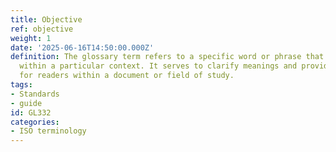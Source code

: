 ```yaml
---
title: Objective
ref: objective
weight: 1
date: '2025-06-16T14:50:00.000Z'
definition: The glossary term refers to a specific word or phrase that is defined
  within a particular context. It serves to clarify meanings and provide understanding
  for readers within a document or field of study.
tags:
- Standards
- guide
id: GL332
categories:
- ISO terminology
---
```


